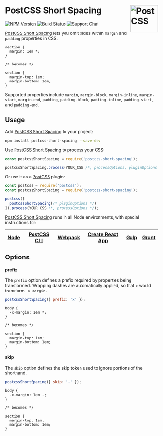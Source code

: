 # PostCSS Short Spacing [<img src="https://postcss.github.io/postcss/logo.svg" alt="PostCSS" width="90" height="90" align="right">][postcss]

[![NPM Version][npm-img]][npm-url]
[![Build Status][cli-img]][cli-url]
[![Support Chat][git-img]][git-url]

[PostCSS Short Spacing] lets you omit sides within `margin` and `padding`
properties in CSS.

```pcss
section {
  margin: 1em *;
}

/* becomes */

section {
  margin-top: 1em;
  margin-bottom: 1em;
}
```

Supported properties include `margin`, `margin-block`, `margin-inline`,
`margin-start`, `margin-end`, `padding`, `padding-block`, `padding-inline`,
`padding-start`, and `padding-end`.

## Usage

Add [PostCSS Short Spacing] to your project:

```bash
npm install postcss-short-spacing --save-dev
```

Use [PostCSS Short Spacing] to process your CSS:

```js
const postcssShortSpacing = require('postcss-short-spacing');

postcssShortSpacing.process(YOUR_CSS /*, processOptions, pluginOptions */);
```

Or use it as a [PostCSS] plugin:

```js
const postcss = require('postcss');
const postcssShortSpacing = require('postcss-short-spacing');

postcss([
  postcssShortSpacing(/* pluginOptions */)
]).process(YOUR_CSS /*, processOptions */);
```

[PostCSS Short Spacing] runs in all Node environments, with special instructions for:

| [Node](INSTALL.md#node) | [PostCSS CLI](INSTALL.md#postcss-cli) | [Webpack](INSTALL.md#webpack) | [Create React App](INSTALL.md#create-react-app) | [Gulp](INSTALL.md#gulp) | [Grunt](INSTALL.md#grunt) |
| --- | --- | --- | --- | --- | --- |

## Options

#### prefix

The `prefix` option defines a prefix required by properties being transformed.
Wrapping dashes are automatically applied, so that `x` would transform
`-x-margin`.

```js
postcssShortSpacing({ prefix: 'x' });
```

```pcss
body {
  -x-margin: 1em *;
}

/* becomes */

section {
  margin-top: 1em;
  margin-bottom: 1em;
}
```

#### skip

The `skip` option defines the skip token used to ignore portions of the
shorthand.

```js
postcssShortSpacing({ skip: '-' });
```

```pcss
body {
  -x-margin: 1em -;
}

/* becomes */

section {
  margin-top: 1em;
  margin-bottom: 1em;
}
```

[cli-img]: https://img.shields.io/travis/jonathantneal/postcss-short-spacing.svg
[cli-url]: https://travis-ci.org/jonathantneal/postcss-short-spacing
[git-img]: https://img.shields.io/badge/support-chat-blue.svg
[git-url]: https://gitter.im/postcss/postcss
[npm-img]: https://img.shields.io/npm/v/postcss-short-spacing.svg
[npm-url]: https://www.npmjs.com/package/postcss-short-spacing

[PostCSS]: https://github.com/postcss/postcss
[PostCSS Short Spacing]: https://github.com/jonathantneal/postcss-short-spacing
